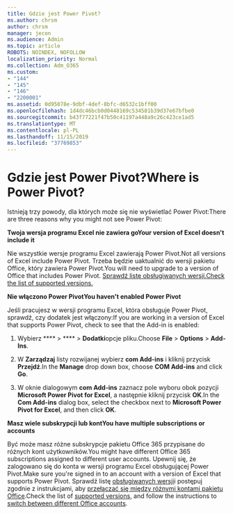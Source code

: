 ```yaml
---
title: Gdzie jest Power Pivot?
ms.author: chrsm
author: chrsm
manager: jecon
ms.audience: Admin
ms.topic: article
ROBOTS: NOINDEX, NOFOLLOW
localization_priority: Normal
ms.collection: Adm_O365
ms.custom:
- "144"
- "145"
- "146"
- "2200001"
ms.assetid: 0d95078e-9dbf-4def-8bfc-d6532c1bff00
ms.openlocfilehash: 1d4dc46bcb0d0448169c534581b39d37e67bfbe0
ms.sourcegitcommit: b43f77221f47b50c41197a448a9c26c423ce1ad5
ms.translationtype: MT
ms.contentlocale: pl-PL
ms.lasthandoff: 11/15/2019
ms.locfileid: "37769853"
---
```

# <a name="where-is-power-pivot"></a><span data-ttu-id="ae671-102">Gdzie jest Power Pivot?</span><span class="sxs-lookup"><span data-stu-id="ae671-102">Where is Power Pivot?</span></span>

<span data-ttu-id="ae671-103">Istnieją trzy powody, dla których może się nie wyświetlać Power Pivot:</span><span class="sxs-lookup"><span data-stu-id="ae671-103">There are three reasons why you might not see Power Pivot:</span></span>
  
<span data-ttu-id="ae671-104">**Twoja wersja programu Excel nie zawiera go**</span><span class="sxs-lookup"><span data-stu-id="ae671-104">**Your version of Excel doesn't include it**</span></span>
  
<span data-ttu-id="ae671-105">Nie wszystkie wersje programu Excel zawierają Power Pivot.</span><span class="sxs-lookup"><span data-stu-id="ae671-105">Not all versions of Excel include Power Pivot.</span></span> <span data-ttu-id="ae671-106">Trzeba będzie uaktualnić do wersji pakietu Office, który zawiera Power Pivot.</span><span class="sxs-lookup"><span data-stu-id="ae671-106">You will need to upgrade to a version of Office that includes Power Pivot.</span></span> [<span data-ttu-id="ae671-107">Sprawdź listę obsługiwanych wersji.</span><span class="sxs-lookup"><span data-stu-id="ae671-107">Check the list of supported versions.</span></span>](https://support.office.com/article/aa64e217-4b6e-410b-8337-20b87e1c2a4b.aspx)
  
<span data-ttu-id="ae671-108">**Nie włączono Power Pivot**</span><span class="sxs-lookup"><span data-stu-id="ae671-108">**You haven't enabled Power Pivot**</span></span>
  
<span data-ttu-id="ae671-109">Jeśli pracujesz w wersji programu Excel, która obsługuje Power Pivot, sprawdź, czy dodatek jest włączony:</span><span class="sxs-lookup"><span data-stu-id="ae671-109">If you are working in a version of Excel that supports Power Pivot, check to see that the Add-in is enabled:</span></span>
  
1. <span data-ttu-id="ae671-110">Wybierz \*\*\*\* \> \*\*\*\* \> **Dodatki**opcje pliku.</span><span class="sxs-lookup"><span data-stu-id="ae671-110">Choose **File** \> **Options** \> **Add-Ins**.</span></span>

2. <span data-ttu-id="ae671-111">W **Zarządzaj** listy rozwijanej wybierz **com Add-ins** i kliknij przycisk **Przejdź**.</span><span class="sxs-lookup"><span data-stu-id="ae671-111">In the **Manage** drop down box, choose **COM Add-ins** and click **Go**.</span></span>

3. <span data-ttu-id="ae671-112">W oknie dialogowym **com Add-ins** zaznacz pole wyboru obok pozycji **Microsoft Power Pivot for Excel**, a następnie kliknij przycisk **OK**.</span><span class="sxs-lookup"><span data-stu-id="ae671-112">In the **Com Add-ins** dialog box, select the checkbox next to **Microsoft Power Pivot for Excel**, and then click **OK**.</span></span>

<span data-ttu-id="ae671-113">**Masz wiele subskrypcji lub kont**</span><span class="sxs-lookup"><span data-stu-id="ae671-113">**You have multiple subscriptions or accounts**</span></span>
  
<span data-ttu-id="ae671-114">Być może masz różne subskrypcje pakietu Office 365 przypisane do różnych kont użytkowników.</span><span class="sxs-lookup"><span data-stu-id="ae671-114">You might have different Office 365 subscriptions assigned to different user accounts.</span></span> <span data-ttu-id="ae671-115">Upewnij się, że zalogowano się do konta w wersji programu Excel obsługującej Power Pivot.</span><span class="sxs-lookup"><span data-stu-id="ae671-115">Make sure you're signed in to an account with a version of Excel that supports Power Pivot.</span></span> <span data-ttu-id="ae671-116">Sprawdź listę [obsługiwanych wersji](https://support.office.com/article/aa64e217-4b6e-410b-8337-20b87e1c2a4b.aspx)i postępuj zgodnie z instrukcjami, aby [przełączać się między różnymi kontami pakietu Office](https://support.office.com/article/b9582171-fd1f-4284-9846-bdd72bb28426.aspx#BKMK_WebSwitchAccounts).</span><span class="sxs-lookup"><span data-stu-id="ae671-116">Check the list of [supported versions](https://support.office.com/article/aa64e217-4b6e-410b-8337-20b87e1c2a4b.aspx), and follow the instructions to [switch between different Office accounts](https://support.office.com/article/b9582171-fd1f-4284-9846-bdd72bb28426.aspx#BKMK_WebSwitchAccounts).</span></span>
